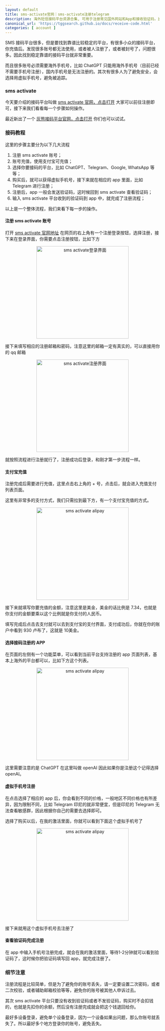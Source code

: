 ```yaml
---
layout: default
title: sms-activate官网｜sms-activate注册telegram
description: 海外短信接码平台资源合集, 可用于注册常见国外网站和App和接收验证码，比如sms-activate注册telegram，sms activate chatgpt，Google, WhatsApp， Amazon，Facebook， Instagram，Tinder，Twitter等。
canonical_url: 'https://tggsearch.github.io/docs/receive-code.html'
categories: [ account ]
---
```

SMS 接码平台很多，但是要找到靠谱比较稳定的平台，有很多小众的接码平台，你充值后。发现很多账号都无法使用，或者被人注册了，或者被封号了，问题很多。因此找到稳定靠谱的接码平台就非常重要。

而且很多账号必须需要海外手机号，比如 ChatGPT 只能用海外手机号（目前已经不需要手机号注册），国内手机号是无法注册的。其次有很多人为了避免安全，会选择用虚拟手机号，避免被追踪。
### sms activate
今天要介绍的接码平台叫做 [sms activate 官网，点击打开](./302.html?target=https://sms-activate.org/?ref=2821105) 大家可以前往注册即可，接下来我们看看每一个步骤如何操作。

最近新出了一个 [灰熊接码平台官网，点击打开](./302.html?target=https://grizzlysms.com/cn/registration?r=835900) 你们也可以试试。

### 接码教程
这里的步骤主要分为以下几大流程

1. 注册 sms activate 账号；
2. 账号充值，使用支付宝可充值；
3. 选择你要接码的平台，比如 ChatGPT、Telegram、Google, WhatsApp 等等；
4. 购买后，就可以获得虚拟手机号，接下来就在相应的 app 里面，比如 Telegram 进行注册；
5. 注册后，app 一般会发送验证码，这时候回到 sms activate 查看验证码；
6. 输入 sms activate 平台收到的验证码到 app 中，就完成了注册流程；

以上是一个整体流程，我们来看下每一步的操作。

#### 注册 sms activate 账号
打开  [sms activate 官网地址](./302.html?target=https://sms-activate.org/?ref=2821105) 
在网页的右上角有一个注册登录按钮，选择注册，接下来在登录界面，你需要点击注册按钮，比如下方

<div align=center>
    <img alt="sms activate登录界面" src="https://cdn.jsdelivr.net/gh/tggsearch/tggsearch.github.io/assets/img/receiver-code-register.webp" height=300px onerror="this.onerror=null;this.src='/assets/img/receiver-code-register.webp'" />
</div>

接下来填写相应的注册邮箱和密码，注意这里的邮箱一定有真实的，可以直接用你的 qq 邮箱

<div align=center>
    <img alt="sms activate注册界面" src="https://cdn.jsdelivr.net/gh/tggsearch/tggsearch.github.io/assets/img/receiver-code-form.webp" height=300px onerror="this.onerror=null;this.src='/assets/img/receiver-code-form.webp'" />
</div>

就按照流程进行注册就行了，注册成功后登录，和刚才第一步流程一样。

#### 支付宝充值
注册完成后需要进行充值，这里点击右上角的 + 号，点击后，就会进入充值支付列表页面。

这里有非常多的支付方式，我们只需拉到最下方，有一个支付宝充值的方式。

<div align=center>
    <img alt="sms activate alipay" src="https://cdn.jsdelivr.net/gh/tggsearch/tggsearch.github.io/assets/img/receiver-code-alipay.webp" height=300px onerror="this.onerror=null;this.src='/assets/img/receiver-code-alipay.webp'" />
</div>

接下来就填写你要充值的金额，注意这里是美金，美金的话比例是 7.34，也就是你支付的金额要乘以这个比例就是你支付的人民币。

填写完成后点击去支付就可以去到支付宝的支付界面，支付成功后，你就在你的账户中看到 930 卢布了，这就是 10美金。

#### 选择接码注册的 APP
在页面的左侧有一个功能菜单，可以看到当前平台支持注册的 app 页面列表，基本上海外的平台都可以，比如下方这个列表。

<div align=center>
    <img alt="sms activate alipay" src="https://cdn.jsdelivr.net/gh/tggsearch/tggsearch.github.io/assets/img/receiver-code-app.webp" height=300px onerror="this.onerror=null;this.src='/assets/img/receiver-code-app.webp'" />
</div>

这里需要注意的是 ChatGPT 在这里叫做 openAI 因此如果你是注册这个记得选择 openAI。

#### 虚拟手机号注册
在点击选择了相应的 app 后，你会看到不同的价格，一般地区不同价格也有所差异，因为限制不同，比如 Telegram 印尼的就非常便宜，但是印尼的 Telegram 无法查看敏感群，因此根据你自己的需要去选择即可。

选择了购买以后，在我的激活里面，你就可以看到下面这个虚拟手机号了

<div align=center>
    <img alt="sms activate alipay" src="https://cdn.jsdelivr.net/gh/tggsearch/tggsearch.github.io/assets/img/receiver-code-sms.webp" height=300px onerror="this.onerror=null;this.src='/assets/img/receiver-code-sms.webp'" />
</div>

接下来就用这个虚拟手机号去注册了

#### 查看验证码完成注册
在 app 中输入手机号注册完成，就会在我的激活里面，等待1-2分钟就可以看到验证码了，这时候你把验证码填写回 app，就完成注册了。

### 细节注意
注册流程是比较简单，但是为了避免你的账号丢失，请一定要设置二次密码，或者二次校验，或者辅助邮箱校验等等，避免你的账号被其他人申诉过去。

其次 sms activate 平台只要没有收到验证码或者不发验证码，购买时不会扣钱的，也就是先扣你的余额，然后没有注册完成就会把这个钱退回给你。

最好多设备登录，避免单个设备登录，因为一个设备如果出问题，那么你账号就丢失了。所以最好多个地方登录你的账号，避免丢失。